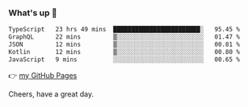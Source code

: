 ### What's up 👋

<!--START_SECTION:waka-->

```txt
TypeScript   23 hrs 49 mins  ████████████████████████░   95.45 %
GraphQL      22 mins         ▒░░░░░░░░░░░░░░░░░░░░░░░░   01.47 %
JSON         12 mins         ▒░░░░░░░░░░░░░░░░░░░░░░░░   00.81 %
Kotlin       12 mins         ▒░░░░░░░░░░░░░░░░░░░░░░░░   00.80 %
JavaScript   9 mins          ░░░░░░░░░░░░░░░░░░░░░░░░░   00.65 %
```

<!--END_SECTION:waka-->

👉 [my GitHub Pages](https://ykzhukian.github.io)

Cheers, have a great day.

